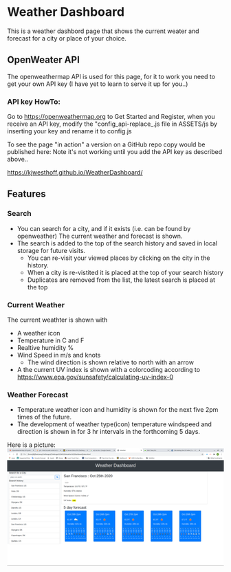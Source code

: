 # Weather Dashboard
This is a weather dashbord page that shows the current weater and forecast for a city or place of your choice.

## OpenWeater API
The openweathermap API is used for this page, for it to work you need to get your own API key (I have yet to learn to serve it up for you..)
### API key HowTo:
Go to https://openweathermap.org to Get Started and Register, when you receive an API key, modify the "config_api-replace_.js file in ASSETS/js by inserting your key and rename it to config.js 

To see the page "in action" a version on a GitHub repo copy would be published here:
Note it's not working until you add the API key as described above..

https://kjwesthoff.github.io/WeatherDashboard/

## Features
### Search
* You can search for a city, and if it exists (i.e. can be found by openweather) The current weather and forecast is shown. 
* The search is added to the top of the search history and saved in local storage for future visits. 
    * You can re-visit your viewed places by clicking on the city in the history.
    * When a city is re-vistited it is placed at the top of your search history
    * Duplicates are removed from the list, the latest search is placed at the top   
### Current Weather
The current weathter is shown with
* A weather icon
* Temperature in C and F
* Realtive humidity %
* Wind Speed in m/s and knots
    * The wind direction is shown relative to north with an arrow
* A the current UV index is shown with a colorcoding according to https://www.epa.gov/sunsafety/calculating-uv-index-0

### Weather Forecast
* Temperature weather icon and humidity is shown for the next five 2pm times of the future. 
* The development of weather type(icon) temperature windspeed and direction is shown in for 3 hr intervals in the forthcoming 5 days.

Here is a picture:
![WeatherDashboard](assets/img/Weatherdashboard.png)




